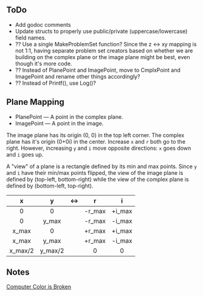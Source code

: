 ## ToDo

* Add godoc comments
* Update structs to properly use public/private (uppercase/lowercase) field names.
* ?? Use a single MakeProblemSet function? Since the z <-> xy mapping is not 1:1, having separate problem set creators based on whether we are building on the complex plane or the image plane might be best, even though it's more code.
* ?? Instead of PlanePoint and ImagePoint, move to CmplxPoint and ImagePoint and rename other things accordingly?
* ?? Instead of Printf(), use Log()?

## Plane Mapping

* PlanePoint — A point in the complex plane.
* ImagePoint — A point in the image.

The image plane has its origin (0, 0) in the top left corner. The complex plane has it's origin (0+0i) in the center. Increase `x` and `r` both go to the right. However, increasing `y` and `i` move opposite directions: `x` goes down and `i` goes up.

A "view" of a plane is a rectangle defined by its min and max points. Since `y` and `i` have their min/max points flipped, the view of the image plane is defined by (top-left, bottom-right) while the view of the complex plane is defined by (bottom-left, top-right).

| x | y | <-> | r | i |
|:--:|:--:|:--:|:--:|:--:|
| 0 | 0 |  | -r_max | +i_max |
| 0 | y_max | | -r_max | -i_max |
| x_max | 0 |  | +r_max | +i_max |
| x_max | y_max |  | +r_max | -i_max |
| x_max/2 | y_max/2 |  | 0 | 0 |

## Notes

[Computer Color is Broken](https://www.youtube.com/watch?v=LKnqECcg6Gw)
